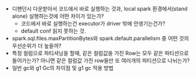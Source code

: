 - 디펜던시 다운받아서 코드에서 바로 실행하는 것과, local spark 환경에서(stand alone) 실행하는것에 어떤 차이가 있는가?
  - 코드에서 바로 실행하는건 executor가 driver 밖에 안생기는건가? 
  - default conf 읽지 못하는 것.
- spark.sql.files.maxPartitionBytes와 spark.default.parallelism 중 어떤 것의 우선순위가 더 높을까?
- 특정 컬럼으로 파티셔닝을 할때, 같은 컬럼값을 가진 Row는 모두 같은 파티션으로 들어가는가? 아니면 같은 컬럼값 가진 row들만 또 여러개의 파티션으로 나뉘는가?
- 일반 gc와 g1 Gc의 차이점 및 g1 gc 적용 방법

[//]: # (    - TODO)